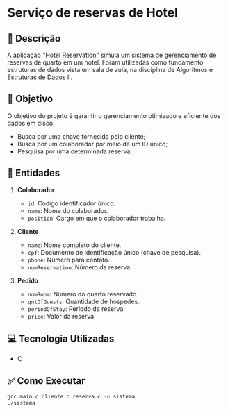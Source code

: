 # Serviço de reservas de Hotel

## 🧠 Descrição
A aplicação "Hotel Reservation" simula um sistema de gerenciamento de reservas de quarto em um hotel. Foram utilizadas como fundamento estruturas de dados vista em sala de aula, na disciplina de Algoritmos e Estruturas de Dados II.

## 📌 Objetivo
O objetivo do projeto é garantir o gerenciamento otimizado e eficiente dos dados em disco.
- Busca por uma chave fornecida pelo cliente;
- Busca por um colaborador por meio de um ID único;
- Pesquisa por uma determinada reserva.

## 🧩 Entidades

1. **Colaborador**
   - `id`: Código identificador único.
   - `name`: Nome do colaborador.
   - `position`: Cargo em que o colaborador trabalha.

2. **Cliente**
   - `name`: Nome completo do cliente.
   - `cpf`: Documento de identificação único (chave de pesquisa).
   - `phone`: Número para contato.
   - `numReservation`: Número da reserva.

3. **Pedido**
   - `numRoom`: Número do quarto reservado.
   - `qntOfGuests`: Quantidade de hóspedes.
   - `periodOfStay`: Período da reserva.
   - `price`: Valor da reserva.
     
## 💻 Tecnologia Utilizadas
- C
  
## ✅ Como Executar

```bash
gcc main.c cliente.c reserva.c -o sistema
./sistema
